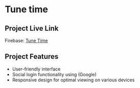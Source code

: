 # Tune time

## Project Live Link 
Firebase: [ Tune Time ]( https://tune-time-94a5e.web.app/)

## Project Features
- User-friendly interface 
- Social login functionality using (Google)
- Responsive design for optimal viewing on various devices


